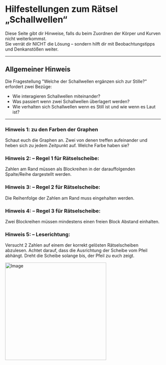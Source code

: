 #  Hilfestellungen zum Rätsel „Schallwellen“

Diese Seite gibt dir Hinweise, falls du beim Zuordnen der Körper und Kurven nicht weiterkommst.  
Sie verrät dir NICHT die Lösung – sondern hilft dir mit Beobachtungstipps und Denkanstößen weiter.

---

##  Allgemeiner Hinweis

Die Fragestellung "Welche der Schallwellen ergänzen sich zur Stille?" erfordert zwei Bezüge:

- Wie interagieren Schallwellen miteinander? 
- Was passiert wenn zwei Schallwellen überlagert werden?
- Wie verhalten sich Schallwellen wenn es Still ist und wie wenn es Laut ist?

---


###  Hinweis 1: zu den Farben der Graphen

Schaut euch die Graphen an. Zwei von denen treffen aufeinander und heben sich zu jedem Zeitpunkt auf. Welche Farbe haben sie?


###  Hinweis 2: – Regel 1 für Rätselscheibe:

Zahlen am Rand müssen als Blockreihen in der darauffolgenden Spalte/Reihe dargestellt werden.


###  Hinweis 3: – Regel 2 für Rätselscheibe:

Die Reihenfolge der Zahlen am Rand muss eingehalten werden.

###  Hinweis 4:  – Regel 3 für Rätselscheibe:

Zwei Blockreihen müssen mindestens einen freien Block Abstand einhalten.

### Hinweis 5: – Leserichtung:

Versucht 2 Zahlen auf einem der korrekt gelösten Rätselscheiben abzulesen. Achtet darauf, dass die Ausrichtung der Scheibe vom Pfeil abhängt. Dreht die Scheibe solange bis, der Pfeil zu euch zeigt.

<img width="327" height="315" alt="Image" src="https://github.com/user-attachments/assets/2f751aa3-261a-4fad-ab43-1329a40e13d3" />


